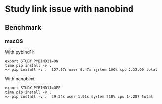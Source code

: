 # Study link issue with nanobind

## Benchmark

### macOS

With pybind11:
```
export STUDY_PYBIND11=ON
time pip install -v .
=> pip install -v .  157.87s user 8.47s system 106% cpu 2:35.60 total
```

With nanobind:
```
export STUDY_PYBIND11=OFF
time pip install -v .
=> pip install -v .  29.34s user 1.91s system 218% cpu 14.287 total
```

